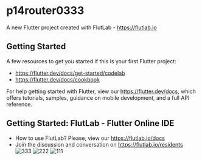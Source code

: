 # p14router0333

A new Flutter project created with FlutLab - https://flutlab.io

## Getting Started

A few resources to get you started if this is your first Flutter project:

- https://flutter.dev/docs/get-started/codelab
- https://flutter.dev/docs/cookbook

For help getting started with Flutter, view our
https://flutter.dev/docs, which offers tutorials,
samples, guidance on mobile development, and a full API reference.

## Getting Started: FlutLab - Flutter Online IDE

- How to use FlutLab? Please, view our https://flutlab.io/docs
- Join the discussion and conversation on https://flutlab.io/residents
![333](https://github.com/christianceliceo0/p14celiceo0333/assets/143743250/b05db236-604f-4a12-b243-47f688e69361)
![222](https://github.com/christianceliceo0/p14celiceo0333/assets/143743250/44f48ac9-6631-4109-a76b-278bac9e1c50)
![111](https://github.com/christianceliceo0/p14celiceo0333/assets/143743250/dda52179-06fe-4f31-8720-915f620520eb)
